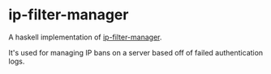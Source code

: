 # ip-filter-manager

A haskell implementation of [ip-filter-manager](https://github.com/iversc/ip-filter-manager).

It's used for managing IP bans on a server based off of failed authentication logs.
